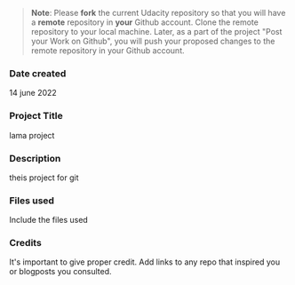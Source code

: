 >**Note**: Please **fork** the current Udacity repository so that you will have a **remote** repository in **your** Github account. Clone the remote repository to your local machine. Later, as a part of the project "Post your Work on Github", you will push your proposed changes to the remote repository in your Github account.

### Date created

14 june 2022

### Project Title
lama project 

### Description
theis project for git 

### Files used
Include the files used

### Credits
It's important to give proper credit. Add links to any repo that inspired you or blogposts you consulted.

